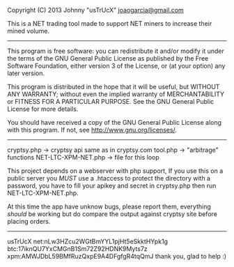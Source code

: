 Copyright (C) 2013  Johnny "usTrUcX"  joaogarcia@gmail.com

This is a NET trading tool made to support NET miners to increase their mined volume.

-----------------------------------------------------------------------

This program is free software: you can redistribute it and/or modify
it under the terms of the GNU General Public License as published by
the Free Software Foundation, either version 3 of the License, or
(at your option) any later version.

This program is distributed in the hope that it will be useful,
but WITHOUT ANY WARRANTY; without even the implied warranty of
MERCHANTABILITY or FITNESS FOR A PARTICULAR PURPOSE.  See the
GNU General Public License for more details.

You should have received a copy of the GNU General Public License
along with this program.  If not, see <http://www.gnu.org/licenses/>.

-----------------------------------------------------------------------

cryptsy.php -> cryptsy api same as in cryptsy.com
tool.php -> "arbitrage" functions
NET-LTC-XPM-NET.php -> file for this loop

This project depends on a webserver with php support, If you use this on a public server you _MUST_ use a .htaccess to protect the directory with a password, you have to fill your apikey and secret in cryptsy.php then run NET-LTC-XPM-NET.php.

At this time the app have unknow bugs, please report them, everything _should_ be working but do compare the output against cryptsy site before placing orders.

-----------------------------------------------------------------------

usTrUcX
net:nLw3HZcu2WGtBmYYL1pjHt5eSkktHYpk1g
btc:17iknQU7YxCMGnB1Sm72Z92HDNK9Myts7z
xpm:AMWJDbL59BMfRuzQxpE9A4DFgfgR4tqQmJ
thank you, glad to help :)
